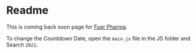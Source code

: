 # Readme

This is coming back soon page for [Fuer Pharma](https://www.fuerpharma.com).

To change the Countdown Date,  open the `main.js` file in the JS folder and Search `2021`.
